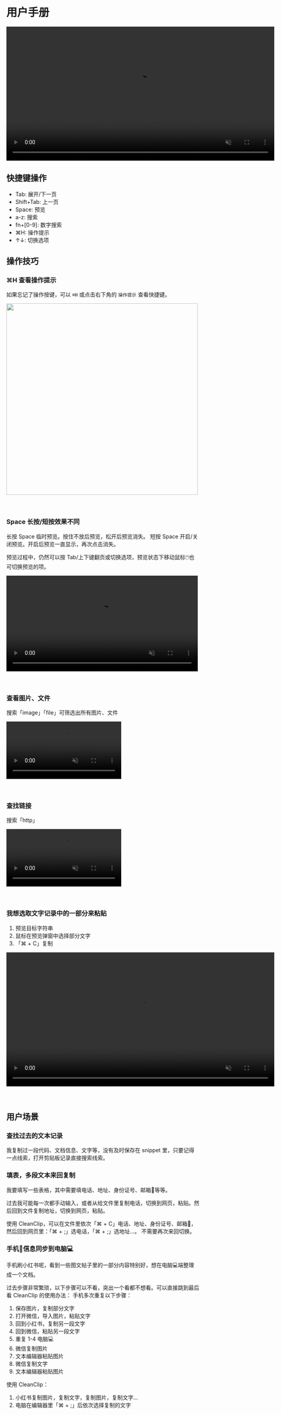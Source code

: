 # 用户手册

<video autoplay muted loop width=700>
    <source src="/videos/search.mp4" type="video/mp4">
    <iframe width="700" src="/videos/search.mp4" scrolling="no" border="0" frameborder="0" allow="autoplay; encrypted-media" allowfullscreen></iframe>
</video>


## 快捷键操作
- Tab: 展开/下一页
- Shift+Tab: 上一页
- Space: 预览
- a-z: 搜索
- fn+[0-9]: 数字搜索
- ⌘H: 操作提示
- ↑↓: 切换选项

## 操作技巧

### ⌘H 查看操作提示
如果忘记了操作按键，可以 `⌘H` 或点击右下角的 `操作提示` 查看快捷键。

<img src=/images/helptip.webp width="500"/>

<br/>
<br/>
<br/>

### Space 长按/短按效果不同
长按 Space 临时预览。按住不放后预览，松开后预览消失。
短按 Space 开启/关闭预览。开启后预览一直显示，再次点击消失。

预览过程中，仍然可以按 Tab/上下键翻页或切换选项，预览状态下移动鼠标🖱️也可切换预览的项。

<video autoplay muted loop width=500>
    <source src="/videos/spacetopreview.mp4" type="video/mp4">
    <iframe width="500" src="/videos/spacetopreview.mp4" scrolling="no" border="0" frameborder="0" allow="autoplay; encrypted-media" allowfullscreen></iframe>
</video>

<br/>
<br/>
<br/>

### 查看图片、文件
搜索「image」「file」可筛选出所有图片、文件

<video autoplay muted loop width=300>
    <source src="/videos/searchimagefile.mp4" type="video/mp4">
    <iframe width="300" src="/videos/searchimagefile.mp4" scrolling="no" border="0" frameborder="0" allow="autoplay; encrypted-media" allowfullscreen></iframe>
</video>

<br/>
<br/>
<br/>

### 查找链接
搜索「http」

<video autoplay muted loop width=300>
    <source src="/videos/searchhttp.mp4" type="video/mp4">
    <iframe width="300" src="/videos/searchhttp.mp4" scrolling="no" border="0" frameborder="0" allow="autoplay; encrypted-media" allowfullscreen></iframe>
</video>

<br/>
<br/>
<br/>

### 我想选取文字记录中的一部分来粘贴
1. 预览目标字符串
2. 鼠标在预览弹窗中选择部分文字
3. 「⌘ + C」复制

<video autoplay muted loop width=700>
    <source src="/videos/selectpart.mp4" type="video/mp4">
    <iframe width="700" src="/videos/selectpartsm.mp4" scrolling="no" border="0" frameborder="0" allow="autoplay; encrypted-media" allowfullscreen></iframe>
</video>

<br/>
<br/>
<br/>

## 用户场景

### 查找过去的文本记录
我复制过一段代码、文档信息、文字等，没有及时保存在 snippet 里，只要记得一点线索，打开剪贴板记录直接搜索线索。

### 填表，多段文本来回复制
我要填写一些表格，其中需要填电话、地址、身份证号、邮箱📮等等。

过去我可能每一次都手动输入，或者从给文件里复制电话，切换到网页，粘贴。然后回到文件复制地址，切换到网页，粘贴。

使用 CleanClip，可以在文件里依次「⌘ + C」电话、地址、身份证号、邮箱📮，然后回到网页里：「⌘ + ;」选电话，「⌘ + ;」选地址...。
不需要再次来回切换。

### 手机📱信息同步到电脑💻
手机刷小红书呢，看到一些图文帖子里的一部分内容特别好，想在电脑💻端整理成一个文档。

过去步骤非常繁琐，以下步骤可以不看，突出一个看都不想看。可以直接跳到最后看 CleanClip 的使用办法：
手机多次重复以下步骤：
1. 保存图片，复制部分文字
2. 打开微信，导入图片，粘贴文字
3. 回到小红书，复制另一段文字
4. 回到微信，粘贴另一段文字
5. 重复 1-4
电脑💻
1. 微信复制图片
2. 文本编辑器粘贴图片
3. 微信复制文字
4. 文本编辑器粘贴图片

使用 CleanClip：
1. 小红书复制图片，复制文字，复制图片，复制文字...
2. 电脑在编辑器里「⌘ + ;」后依次选择复制的文字